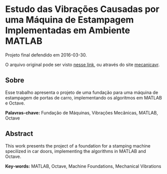 Estudo das Vibrações Causadas por uma Máquina de Estampagem Implementadas em Ambiente MATLAB
============================================================================================

Projeto final defendido em 2016-03-30.

O arquivo original pode ser visto [nesse link][projeto no mecanicavr], ou através do site [mecanicavr][].

Sobre
-----

Esse trabalho apresenta o projeto de uma fundação para uma máquina de estampagem de portas de carro, implementando os algoritmos em MATLAB e Octave.

**Palavras-chave:** Fundação de Máquinas, Vibrações Mecânicas, MATLAB, Octave

Abstract
--------

This work presents the project of a foundation for a stamping machine specilized in car doors, implementing the algorithms in MATLAB and Octave.

**Key-words:** MATLAB, Octave, Machine Foundations, Mechanical Vibrations

[mecanicavr]: http://www.mecanicavr.uff.br/
[projeto no mecanicavr]: http://www.mecanicavr.uff.br/vgm_projetos/Ano%202015%20-%202%C2%BA%20Semestre/An%C3%ADbal%20Gabriel%20Martins.pdf
